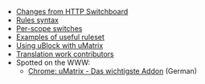 - [Changes from HTTP Switchboard](https://github.com/gorhill/uMatrix/wiki/Changes-from-HTTP-Switchboard)
- [Rules syntax](https://github.com/gorhill/uMatrix/wiki/Rules-syntax)
- [Per-scope switches](https://github.com/gorhill/uMatrix/wiki/Per-scope-switches)
- [Examples of useful ruleset](https://github.com/gorhill/uMatrix/wiki/Examples-of-useful-ruleset)
- [Using uBlock with uMatrix](https://github.com/gorhill/uMatrix/wiki/Using-uBlock-with-uMatrix)
- [Translation work contributors](https://github.com/gorhill/uMatrix/wiki/Translation-work-contributors)
- Spotted on the WWW:
    - [Chrome: uMatrix - Das wichtigste Addon](https://www.youtube.com/watch?v=af0tUR0GZUI) (German)